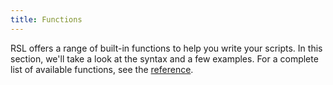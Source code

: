 ```yaml
---
title: Functions
---
```


RSL offers a range of built-in functions to help you write your scripts. In this section, we'll take a look at the syntax and a few examples.
For a complete list of available functions, see the [reference](../reference/functions.md).
